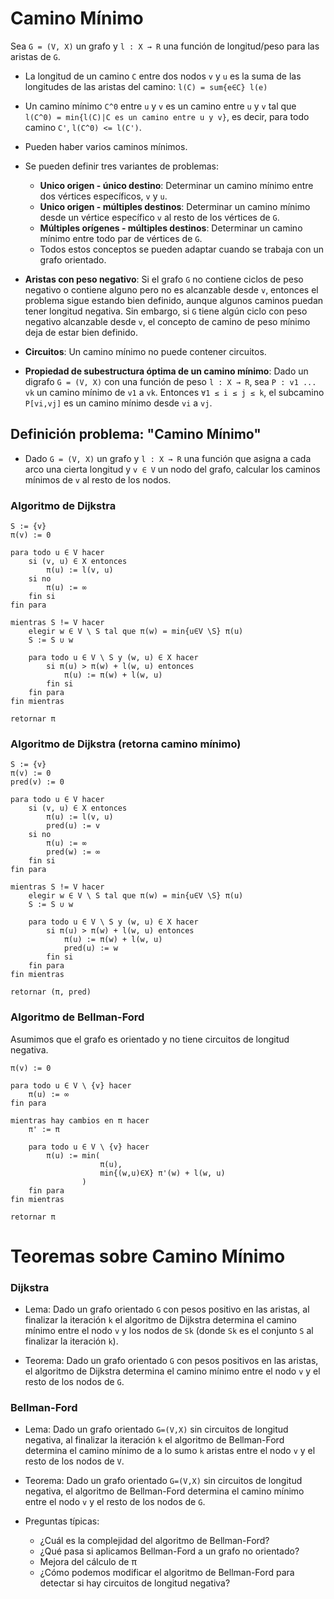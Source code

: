 Camino Mínimo
=============

Sea `G = (V, X)` un grafo y `l : X → R` una función de longitud/peso para las aristas de `G`.

* La longitud de un camino `C` entre dos nodos `v` y `u` es la suma de las longitudes de las aristas del camino: `l(C) = sum{e∈C} l(e)`

* Un camino mínimo `C^0` entre `u` y `v` es un camino entre `u` y `v` tal que `l(C^0) = min{l(C)|C es un camino entre u y v}`, es decir, para todo camino `C'`, `l(C^0) <= l(C')`.

* Pueden haber varios caminos mínimos.

* Se pueden definir tres variantes de problemas:
    * **Unico origen - único destino**: Determinar un camino mínimo entre dos vértices específicos, `v` y `u`.
    * **Unico origen - múltiples destinos**: Determinar un camino mínimo desde un vértice específico `v` al resto de los vértices de `G`.
    * **Múltiples orígenes - múltiples destinos**: Determinar un camino mínimo entre todo par de vértices de `G`.
    * Todos estos conceptos se pueden adaptar cuando se trabaja con un grafo orientado.

* **Aristas con peso negativo**: Si el grafo `G` no contiene ciclos de peso negativo o contiene alguno pero no es alcanzable desde `v`, entonces el problema sigue estando bien definido, aunque algunos caminos puedan tener longitud negativa. Sin embargo, si `G` tiene algún ciclo con peso negativo alcanzable desde `v`, el concepto de camino de peso mínimo deja de estar bien definido.

* **Circuitos**: Un camino mínimo no puede contener circuitos.

* **Propiedad de subestructura óptima de un camino mínimo**: Dado un digrafo `G = (V, X)` con una función de peso `l : X → R`, sea `P : v1 ... vk` un camino mínimo de `v1` a `vk`. Entonces `∀1 ≤ i ≤ j ≤ k`, el subcamino `P[vi,vj]` es un camino mínimo desde `vi` a `vj`.

Definición problema: "Camino Mínimo"
------------------------------------
* Dado `G = (V, X)` un grafo y `l : X → R` una función que asigna a cada arco una cierta longitud y `v ∈ V` un nodo del grafo, calcular los caminos mínimos de `v` al resto de los nodos.

### Algoritmo de Dijkstra

```
S := {v}
π(v) := 0

para todo u ∈ V hacer
    si (v, u) ∈ X entonces
        π(u) := l(v, u)
    si no
        π(u) := ∞
    fin si
fin para

mientras S != V hacer
    elegir w ∈ V \ S tal que π(w) = min{u∈V \S} π(u)
    S := S ∪ w

    para todo u ∈ V \ S y (w, u) ∈ X hacer
        si π(u) > π(w) + l(w, u) entonces
            π(u) := π(w) + l(w, u)
        fin si
    fin para
fin mientras

retornar π
```

### Algoritmo de Dijkstra (retorna camino mínimo)
```
S := {v}
π(v) := 0
pred(v) := 0

para todo u ∈ V hacer
    si (v, u) ∈ X entonces
        π(u) := l(v, u)
        pred(u) := v
    si no
        π(u) := ∞
        pred(w) := ∞
    fin si
fin para

mientras S != V hacer
    elegir w ∈ V \ S tal que π(w) = min{u∈V \S} π(u)
    S := S ∪ w

    para todo u ∈ V \ S y (w, u) ∈ X hacer
        si π(u) > π(w) + l(w, u) entonces
            π(u) := π(w) + l(w, u)
            pred(u) := w
        fin si
    fin para
fin mientras

retornar (π, pred)
```

### Algoritmo de Bellman-Ford
Asumimos que el grafo es orientado y no tiene circuitos de longitud negativa.
```
π(v) := 0

para todo u ∈ V \ {v} hacer
    π(u) := ∞
fin para

mientras hay cambios en π hacer
    π' := π

    para todo u ∈ V \ {v} hacer
        π(u) := min(
                    π(u), 
                    min{(w,u)∈X} π'(w) + l(w, u)
                )
    fin para
fin mientras

retornar π
```

Teoremas sobre Camino Mínimo
============================

### Dijkstra
* Lema: Dado un grafo orientado `G` con pesos positivo en las aristas, al finalizar la iteración `k` el algoritmo de Dijkstra determina el camino mínimo entre el nodo `v` y los nodos de `Sk` (donde `Sk` es el conjunto `S` al finalizar la iteración `k`).

* Teorema: Dado un grafo orientado `G` con pesos positivos en las aristas, el algoritmo de Dijkstra determina el camino mínimo entre el nodo `v` y el resto de los nodos de `G`.

### Bellman-Ford
* Lema: Dado un grafo orientado `G=(V,X)` sin circuitos de longitud negativa, al finalizar la iteración `k` el algoritmo de Bellman-Ford determina el camino mínimo de a lo sumo `k` aristas entre el nodo `v` y el resto de los nodos de `V`.
* Teorema: Dado un grafo orientado `G=(V,X)` sin circuitos de longitud negativa, el algoritmo de Bellman-Ford determina el camino mínimo entre el nodo `v` y el resto de los nodos de `G`.

* Preguntas típicas:
    * ¿Cuál es la complejidad del algoritmo de Bellman-Ford?
    * ¿Qué pasa si aplicamos Bellman-Ford a un grafo no orientado?
    * Mejora del cálculo de π
    * ¿Cómo podemos modificar el algoritmo de Bellman-Ford para detectar si hay circuitos de longitud negativa?
